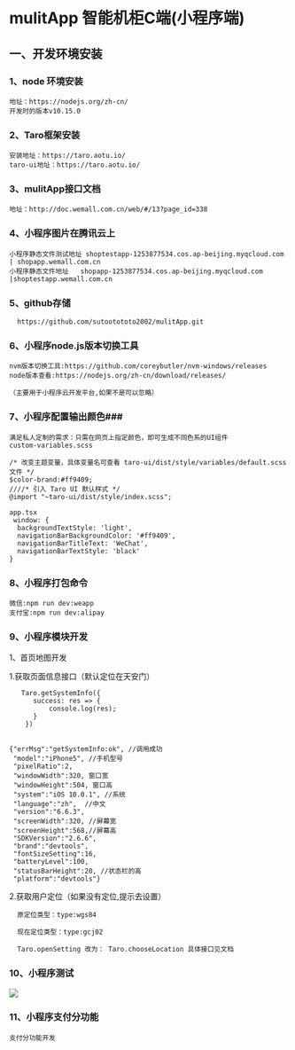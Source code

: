 # mulitApp 智能机柜C端(小程序端)  #

## 一、开发环境安装 ##

### 1、node 环境安装 ###
    地址：https://nodejs.org/zh-cn/
    开发时的版本v10.15.0


### 2、Taro框架安装 ###
    安装地址：https://taro.aotu.io/
    taro-ui地址：https://taro.aotu.io/

### 3、mulitApp接口文档 ###
    地址：http://doc.wemall.com.cn/web/#/13?page_id=338

### 4、小程序图片在腾讯云上 ###
       
	小程序静态文件测试地址	shoptestapp-1253877534.cos.ap-beijing.myqcloud.com	| shopapp.wemall.com.cn
	小程序静态文件地址	shopapp-1253877534.cos.ap-beijing.myqcloud.com   |shoptestapp.wemall.com.cn


### 5、github存储 ###

      https://github.com/sutootototo2002/mulitApp.git

### 6、小程序node.js版本切换工具 ###
    
    nvm版本切换工具:https://github.com/coreybutler/nvm-windows/releases
    node版本查看:https://nodejs.org/zh-cn/download/releases/

    （主要用于小程序云开发平台,如果不是可以忽略）

### 7、小程序配置输出颜色###

    满足私人定制的需求：只需在网页上指定颜色，即可生成不同色系的UI组件
    custom-variables.scss
	
	/* 改变主题变量，具体变量名可查看 taro-ui/dist/style/variables/default.scss 文件 */
	$color-brand:#ff9409;
	////* 引入 Taro UI 默认样式 */
	@import "~taro-ui/dist/style/index.scss";

    app.tsx
     window: {
      backgroundTextStyle: 'light',
      navigationBarBackgroundColor: '#ff9409',
      navigationBarTitleText: 'WeChat',
      navigationBarTextStyle: 'black'
    }

### 8、小程序打包命令 ###

    微信:npm run dev:weapp
    支付宝:npm run dev:alipay


### 9、小程序模块开发 ###

 1、首页地图开发

   1.获取页面信息接口（默认定位在天安门）
	
	   Taro.getSystemInfo({
	      success: res => {
	          console.log(res);
	      }
	    })


    {"errMsg":"getSystemInfo:ok", //调用成功
     "model":"iPhone5", //手机型号
	 "pixelRatio":2,
	 "windowWidth":320, 窗口宽
	 "windowHeight":504, 窗口高
	 "system":"iOS 10.0.1", //系统
	 "language":"zh",  //中文
	 "version":"6.6.3",
	 "screenWidth":320, //屏幕宽
	 "screenHeight":568,//屏幕高
	 "SDKVersion":"2.6.6",
	 "brand":"devtools",
	 "fontSizeSetting":16,
	 "batteryLevel":100,
	 "statusBarHeight":20, //状态栏的高
	 "platform":"devtools"}

   2.获取用户定位（如果没有定位,提示去设置）
      
      原定位类型：type:wgs84

      现在定位类型：type:gcj02

      Taro.openSetting 改为： Taro.chooseLocation 具体接口见文档


### 10、小程序测试 ###


   ![](https://i.imgur.com/WHTqj1e.png)


  
### 11、小程序支付分功能 ###

    支付分功能开发

    